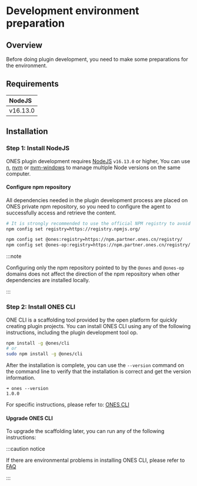 # Development environment preparation

## Overview

Before doing plugin development, you need to make some preparations for the environment.

## Requirements

| NodeJS   |
| :------- |
| v16.13.0 |

## Installation

### Step 1: Install NodeJS

ONES plugin development requires [NodeJS](https://nodejs.org/en/) `v16.13.0` or higher, You can use [n](https://github.com/tj/n), [nvm](https://github.com/creationix/nvm) or [nvm-windows](https://github.com/coreybutler/nvm-windows) to manage multiple Node versions on the same computer.

#### Configure npm repository

All dependencies needed in the plugin development process are placed on ONES private npm repository, so you need to configure the agent to successfully access and retrieve the content.

```bash
# It is strongly recommended to use the official NPM registry to avoid dependency issues
npm config set registry=https://registry.npmjs.org/

npm config set @ones:registry=https://npm.partner.ones.cn/registry/
npm config set @ones-op:registry=https://npm.partner.ones.cn/registry/
```

:::note

Configuring only the npm repository pointed to by the `@ones` and `@ones-op` domains does not affect the direction of the npm repository when other dependencies are installed locally.

:::

### Step 2: Install ONES CLI

ONE CLI is a scaffolding tool provided by the open platform for quickly creating plugin projects. You can install ONES CLI using any of the following instructions, including the plugin development tool op.

```bash npm2yarn
npm install -g @ones/cli
# or
sudo npm install -g @ones/cli
```

After the installation is complete, you can use the `--version` command on the command line to verify that the installation is correct and get the version information.

```
➜ ones --version
1.0.0
```

For specific instructions, please refer to: [ONES CLI](../../tools/cli/index.mdx)

#### Upgrade ONES CLI

To upgrade the scaffolding later, you can run any of the following instructions:

:::caution notice

If there are environmental problems in installing ONES CLI, please refer to [FAQ](../../faq/environment/environment.md)

:::
